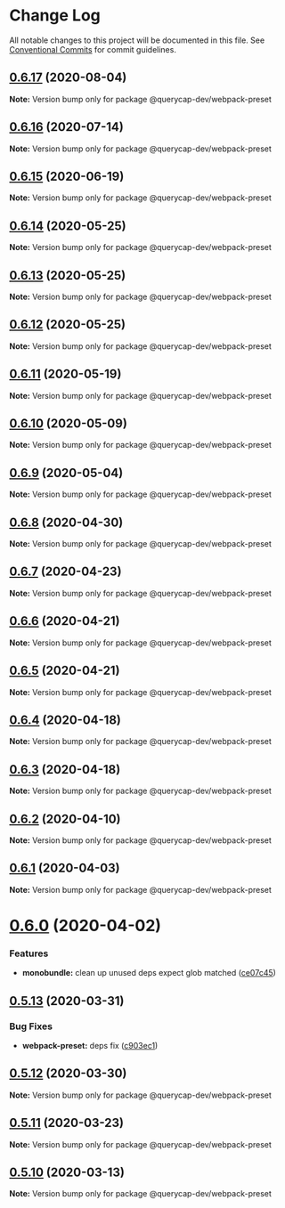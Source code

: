 # Change Log

All notable changes to this project will be documented in this file.
See [Conventional Commits](https://conventionalcommits.org) for commit guidelines.

## [0.6.17](https://github.com/querycap/devkit/compare/@querycap-dev/webpack-preset@0.6.16...@querycap-dev/webpack-preset@0.6.17) (2020-08-04)

**Note:** Version bump only for package @querycap-dev/webpack-preset

## [0.6.16](https://github.com/querycap/devkit/compare/@querycap-dev/webpack-preset@0.6.15...@querycap-dev/webpack-preset@0.6.16) (2020-07-14)

**Note:** Version bump only for package @querycap-dev/webpack-preset

## [0.6.15](https://github.com/querycap/devkit/compare/@querycap-dev/webpack-preset@0.6.14...@querycap-dev/webpack-preset@0.6.15) (2020-06-19)

**Note:** Version bump only for package @querycap-dev/webpack-preset

## [0.6.14](https://github.com/querycap/devkit/compare/@querycap-dev/webpack-preset@0.6.13...@querycap-dev/webpack-preset@0.6.14) (2020-05-25)

**Note:** Version bump only for package @querycap-dev/webpack-preset

## [0.6.13](https://github.com/querycap/devkit/compare/@querycap-dev/webpack-preset@0.6.12...@querycap-dev/webpack-preset@0.6.13) (2020-05-25)

**Note:** Version bump only for package @querycap-dev/webpack-preset

## [0.6.12](https://github.com/querycap/devkit/compare/@querycap-dev/webpack-preset@0.6.11...@querycap-dev/webpack-preset@0.6.12) (2020-05-25)

**Note:** Version bump only for package @querycap-dev/webpack-preset

## [0.6.11](https://github.com/querycap/devkit/compare/@querycap-dev/webpack-preset@0.6.10...@querycap-dev/webpack-preset@0.6.11) (2020-05-19)

**Note:** Version bump only for package @querycap-dev/webpack-preset

## [0.6.10](https://github.com/querycap/devkit/compare/@querycap-dev/webpack-preset@0.6.9...@querycap-dev/webpack-preset@0.6.10) (2020-05-09)

**Note:** Version bump only for package @querycap-dev/webpack-preset

## [0.6.9](https://github.com/querycap/devkit/compare/@querycap-dev/webpack-preset@0.6.8...@querycap-dev/webpack-preset@0.6.9) (2020-05-04)

**Note:** Version bump only for package @querycap-dev/webpack-preset

## [0.6.8](https://github.com/querycap/devkit/compare/@querycap-dev/webpack-preset@0.6.7...@querycap-dev/webpack-preset@0.6.8) (2020-04-30)

**Note:** Version bump only for package @querycap-dev/webpack-preset

## [0.6.7](https://github.com/querycap/devkit/compare/@querycap-dev/webpack-preset@0.6.6...@querycap-dev/webpack-preset@0.6.7) (2020-04-23)

**Note:** Version bump only for package @querycap-dev/webpack-preset

## [0.6.6](https://github.com/querycap/devkit/compare/@querycap-dev/webpack-preset@0.6.5...@querycap-dev/webpack-preset@0.6.6) (2020-04-21)

**Note:** Version bump only for package @querycap-dev/webpack-preset

## [0.6.5](https://github.com/querycap/devkit/compare/@querycap-dev/webpack-preset@0.6.4...@querycap-dev/webpack-preset@0.6.5) (2020-04-21)

**Note:** Version bump only for package @querycap-dev/webpack-preset

## [0.6.4](https://github.com/querycap/devkit/compare/@querycap-dev/webpack-preset@0.6.3...@querycap-dev/webpack-preset@0.6.4) (2020-04-18)

**Note:** Version bump only for package @querycap-dev/webpack-preset

## [0.6.3](https://github.com/querycap/devkit/compare/@querycap-dev/webpack-preset@0.6.2...@querycap-dev/webpack-preset@0.6.3) (2020-04-18)

**Note:** Version bump only for package @querycap-dev/webpack-preset

## [0.6.2](https://github.com/querycap/devkit/compare/@querycap-dev/webpack-preset@0.6.1...@querycap-dev/webpack-preset@0.6.2) (2020-04-10)

**Note:** Version bump only for package @querycap-dev/webpack-preset

## [0.6.1](https://github.com/querycap/devkit/compare/@querycap-dev/webpack-preset@0.6.0...@querycap-dev/webpack-preset@0.6.1) (2020-04-03)

**Note:** Version bump only for package @querycap-dev/webpack-preset

# [0.6.0](https://github.com/querycap/devkit/compare/@querycap-dev/webpack-preset@0.5.13...@querycap-dev/webpack-preset@0.6.0) (2020-04-02)

### Features

- **monobundle:** clean up unused deps expect glob matched ([ce07c45](https://github.com/querycap/devkit/commit/ce07c45b88fb3903ab4fae75fb889d4e9cff2ba7))

## [0.5.13](https://github.com/querycap/devkit/compare/@querycap-dev/webpack-preset@0.5.12...@querycap-dev/webpack-preset@0.5.13) (2020-03-31)

### Bug Fixes

- **webpack-preset:** deps fix ([c903ec1](https://github.com/querycap/devkit/commit/c903ec1e15023bf302884b915132fcf02a7a84cc))

## [0.5.12](https://github.com/querycap/devkit/compare/@querycap-dev/webpack-preset@0.5.11...@querycap-dev/webpack-preset@0.5.12) (2020-03-30)

**Note:** Version bump only for package @querycap-dev/webpack-preset

## [0.5.11](https://github.com/querycap/devkit/compare/@querycap-dev/webpack-preset@0.5.10...@querycap-dev/webpack-preset@0.5.11) (2020-03-23)

**Note:** Version bump only for package @querycap-dev/webpack-preset

## [0.5.10](https://github.com/querycap/devkit/compare/@querycap-dev/webpack-preset@0.5.9...@querycap-dev/webpack-preset@0.5.10) (2020-03-13)

**Note:** Version bump only for package @querycap-dev/webpack-preset
